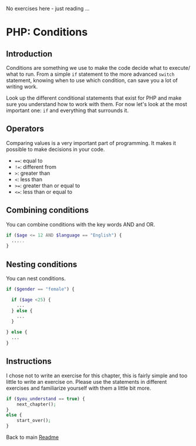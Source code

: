 No exercises here - just reading ... 

# PHP: Conditions

## Introduction
Conditions are something we use to make the code decide what to execute/ what to run.
From a simple `if` statement to the more advanced `switch` statement, knowing when to use which condition, 
can save you a lot of writing work. 

Look up the different conditional statements that exist for PHP and make sure you understand how to work with them.
For now let's look at the most important one: `if` and everything that surrounds it.


## Operators
Comparing values ​​is a very important part of programming. It makes it possible to make decisions in your code.

* `==`: equal to
* `!=`: different from
* `>`: greater than
* `<`: less than
* `>=`: greater than or equal to
* `<=`: less than or equal to


## Combining conditions
You can combine conditions with the key words AND and OR.

```PHP
if ($age <= 12 AND $language == "English") {
  .....
}
```



## Nesting conditions
You can nest conditions.

```PHP
if ($gender == "female") {

  if ($age <25) {
    ...
  } else {
    ...
  }

} else {
  ...
}
```

## Instructions

I chose not to write an exercise for this chapter, this is fairly simple and too little to write an exercise on.
Please use the statements in different exercises and familiarize yourself with them a little bit more.

```php
if ($you_understand == true) {
    next_chapter();
}
else {
    start_over();
}
```

Back to main [Readme](../)
